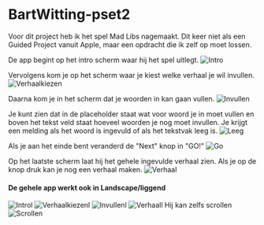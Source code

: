 # BartWitting-pset2
Voor dit project heb ik het spel Mad Libs nagemaakt. Dit keer niet als een Guided Project vanuit Apple, maar een opdracht die ik zelf op moet lossen.

De app begint op het intro scherm waar hij het spel uitlegt.
![Intro](/doc/IntroPor.png)

Vervolgens kom je op het scherm waar je kiest welke verhaal je wil invullen.
![Verhaalkiezen](/doc/StorypickPor.png)

Daarna kom je in het scherm dat je woorden in kan gaan vullen.
![Invullen](/doc/FillInPor.png)

Je kunt zien dat in de placeholder staat wat voor woord je in moet vullen en boven het tekst veld staat hoeveel woorden je nog moet invullen.
Je krijgt een melding als het woord is ingevuld of als het tekstvak leeg is.
![Leeg](/doc/EmptyPor.png)

Als je aan het einde bent veranderd de "Next" knop in "GO!"
![Go](/doc/LastPor.png)

Op het laatste scherm laat hij het gehele ingevulde verhaal zien. Als je op de knop druk kan je nog een verhaal maken.
![Verhaal](/doc/StoryPor.png)

#### De gehele app werkt ook in Landscape/liggend
![Introl](/doc/IntroLand.png)
![Verhaalkiezenl](/doc/StorypickerLand.png)
![Invullenl](/doc/FillInLand.png)
![Verhaall](/doc/StoryLand1.png)
Hij kan zelfs scrollen
![Scrollen](/doc/StoryLand2.png)
